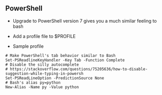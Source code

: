 
## PowerShell

- Upgrade to PowerShell version 7 gives you a much similar feeling to bash

- Add a profile file to $PROFILE
  
- Sample profile
```{PowerShell}
# Make PowerShell's tab behavior similar to Bash
Set-PSReadlineKeyHandler -Key Tab -Function Complete
# Disable the silly autocomplete
# https://stackoverflow.com/questions/75205636/how-to-disable-suggestion-while-typing-in-powersh
Set-PSReadLineOption -PredictionSource None
# Bash's alias py=python
New-Alias -Name py -Value python
```
